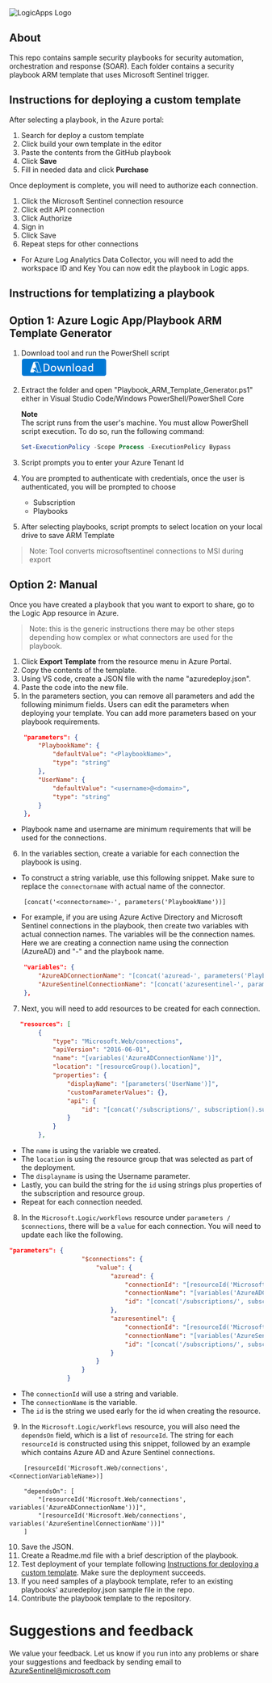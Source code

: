 <img src="logic_app_logo.png" alt="LogicApps Logo" width="350" height="200">

## About
This repo contains sample security playbooks for security automation, orchestration and response (SOAR). Each folder contains a security playbook ARM template that uses Microsoft Sentinel trigger.

## Instructions for deploying a custom template
After selecting a playbook, in the Azure portal:
1. Search for deploy a custom template
2. Click build your own template in the editor
3. Paste the contents from the GitHub playbook 
4. Click **Save**
5. Fill in needed data and click **Purchase**

Once deployment is complete, you will need to authorize each connection.
1. Click the Microsoft Sentinel connection resource
2. Click edit API connection
3. Click Authorize
4. Sign in
5. Click Save
6. Repeat steps for other connections
 * For Azure Log Analytics Data Collector,  you will need to add the workspace ID and Key
You can now edit the playbook in Logic apps.

## Instructions for templatizing a playbook  
## Option 1: Azure Logic App/Playbook ARM Template Generator  
1. Download tool and run the PowerShell script  
   [![Download](./Download.png)](https://aka.ms/Playbook-ARM-Template-Generator)  
   
2. Extract the folder and open "Playbook_ARM_Template_Generator.ps1" either in Visual Studio Code/Windows PowerShell/PowerShell Core

   **Note**  
   The script runs from the user's machine. You must allow PowerShell script execution. To do so, run the following command:
   
   ```PowerShell
   Set-ExecutionPolicy -Scope Process -ExecutionPolicy Bypass  
   ```  
3. Script prompts you to enter your Azure Tenant Id

4. You are prompted to authenticate with credentials, once the user is authenticated, you will be prompted to choose 
	- Subscription	
	- Playbooks

5.	After selecting playbooks, script prompts to select location on your local drive to save ARM Template  
   > Note: Tool converts microsoftsentinel connections to MSI during export  

## Option 2: Manual  

Once you have created a playbook that you want to export to share, go to the Logic App resource in Azure.
> Note: this is the generic instructions there may be other steps depending how complex or what connectors are used for the playbook.
1. Click **Export Template** from the resource menu in Azure Portal.
2. Copy the contents of the template.
3. Using VS code, create a JSON file with the name "azuredeploy.json".
4. Paste the code into the new file.
5. In the parameters section, you can remove all parameters and add the following minimum fields. Users can edit the parameters when deploying your template. You can add more parameters based on your playbook requirements.
```json
    "parameters": {
        "PlaybookName": {
            "defaultValue": "<PlaybookName>",
            "type": "string"
        },
        "UserName": {
            "defaultValue": "<username>@<domain>",
            "type": "string"
        }
    },
```
* Playbook name and username are minimum requirements that will be used for the connections.
6. In the variables section, create a variable for each connection the playbook is using. 
* To construct a string variable, use this following snippet. Make sure to replace the `connectorname` with actual name of the connector.

```
    [concat('<connectorname>-', parameters('PlaybookName'))]
```

* For example, if you are using Azure Active Directory and Microsoft Sentinel connections in the playbook, then create two variables with actual connection names. The variables will be the connection names.  Here we are creating a connection name using the connection (AzureAD) and "-" and the playbook name.

```json
    "variables": {
        "AzureADConnectionName": "[concat('azuread-', parameters('PlaybookName'))]",
        "AzureSentinelConnectionName": "[concat('azuresentinel-', parameters('PlaybookName'))]"
    },
```

7. Next, you will need to add resources to be created for each connection.
```json
   "resources": [
        {
            "type": "Microsoft.Web/connections",
            "apiVersion": "2016-06-01",
            "name": "[variables('AzureADConnectionName')]",
            "location": "[resourceGroup().location]",
            "properties": {
                "displayName": "[parameters('UserName')]",
                "customParameterValues": {},
                "api": {
                    "id": "[concat('/subscriptions/', subscription().subscriptionId, '/providers/Microsoft.Web/locations/', resourceGroup().location, '/managedApis/azuread')]"
                }
            }
        },
```
* The `name` is using the variable we created.  
* The `location` is using the resource group that was selected as part of the deployment.  
* The `displayname` is using the Username parameter. 
* Lastly, you can build the string for the `id` using strings plus properties of the subscription and resource group. 
* Repeat for each connection needed.

8. In the `Microsoft.Logic/workflows` resource under `parameters / $connections`, there will be a `value` for each connection.  You will need to update each like the following.
```json
"parameters": {
                    "$connections": {
                        "value": {
                            "azuread": {
                                "connectionId": "[resourceId('Microsoft.Web/connections', variables('AzureADConnectionName'))]",
                                "connectionName": "[variables('AzureADConnectionName')]",
                                "id": "[concat('/subscriptions/', subscription().subscriptionId, '/providers/Microsoft.Web/locations/', resourceGroup().location, '/managedApis/azuread')]"
                            },
                            "azuresentinel": {
                                "connectionId": "[resourceId('Microsoft.Web/connections', variables('AzureSentinelConnectionName'))]",
                                "connectionName": "[variables('AzureSentinelConnectionName')]",
                                "id": "[concat('/subscriptions/', subscription().subscriptionId, '/providers/Microsoft.Web/locations/', resourceGroup().location, '/managedApis/azuresentinel')]"
                            }
                        }
                    }
                }

```
* The `connectionId` will use a string and variable.  
* The `connectionName` is the variable.  
* The `id` is the string we used early for the id when creating the resource.

9. In the `Microsoft.Logic/workflows` resource, you will also need the `dependsOn` field, which is a list of `resourceId`. The string for each `resourceId` is constructed using this snippet, followed by an example which contains Azure AD and Azure Sentinel connections.

```
    [resourceId('Microsoft.Web/connections', <ConnectionVariableName>)]
``` 

```
    "dependsOn": [
        "[resourceId('Microsoft.Web/connections', variables('AzureADConnectionName'))]",
        "[resourceId('Microsoft.Web/connections', variables('AzureSentinelConnectionName'))]"
    ]
```

10. Save the JSON.
11. Create a Readme.md file with a brief description of the playbook.
12. Test deployment of your template following [Instructions for deploying a custom template](#Instructions-for-deploying-a-custom-template). Make sure the deployment succeeds.
13. If you need samples of a playbook template, refer to an existing playbooks' azuredeploy.json sample file in the repo.
14. Contribute the playbook template to the repository.

# Suggestions and feedback
We value your feedback. Let us know if you run into any problems or share your suggestions and feedback by sending email to AzureSentinel@microsoft.com
